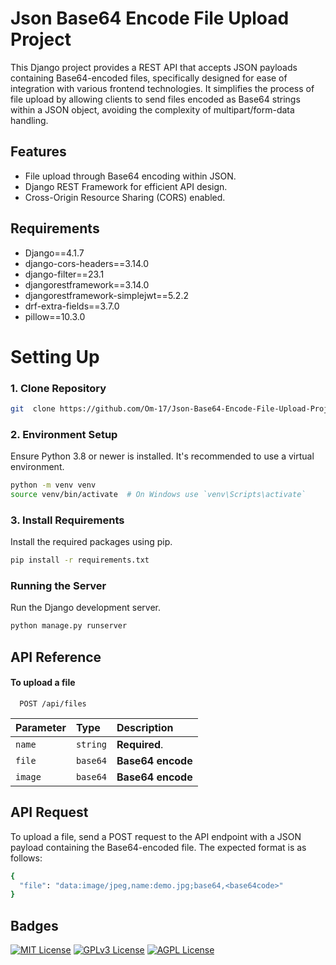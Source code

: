 
# Json Base64 Encode File Upload Project

This Django project provides a REST API that accepts JSON payloads containing Base64-encoded files, specifically designed for ease of integration with various frontend technologies. It simplifies the process of file upload by allowing clients to send files encoded as Base64 strings within a JSON object, avoiding the complexity of multipart/form-data handling.
## Features

- File upload through Base64 encoding within JSON.
- Django REST Framework for efficient API design.
- Cross-Origin Resource Sharing (CORS) enabled.

##  Requirements
- Django==4.1.7
- django-cors-headers==3.14.0
- django-filter==23.1
- djangorestframework==3.14.0
- djangorestframework-simplejwt==5.2.2
- drf-extra-fields==3.7.0
- pillow==10.3.0
# Setting Up
###  1. Clone Repository

```bash
git  clone https://github.com/Om-17/Json-Base64-Encode-File-Upload-Project.git
```
###  2. Environment Setup

   Ensure Python 3.8 or newer is installed. It's recommended to use a virtual environment.

```bash
python -m venv venv
source venv/bin/activate  # On Windows use `venv\Scripts\activate`
```
### 3. Install Requirements
Install the required packages using pip.
```bash 
pip install -r requirements.txt

```

### Running the Server

Run the Django development server.
```bash 
python manage.py runserver

```


## API Reference

#### To upload a file

```http
  POST /api/files
```


| Parameter | Type     | Description                       |
| :-------- | :------- | :-------------------------------- |
| `name`      | `string` | **Required**.  |
| `file`      | `base64` | **Base64 encode**   |
| `image`      | `base64` | **Base64 encode**   |



## API Request
To upload a file, send a POST request to the API endpoint with a JSON payload containing the Base64-encoded file. The expected format is as follows:

```bash 
{
  "file": "data:image/jpeg,name:demo.jpg;base64,<base64code>"
} 
```
## Badges


[![MIT License](https://img.shields.io/badge/License-MIT-green.svg)](https://choosealicense.com/licenses/mit/)
[![GPLv3 License](https://img.shields.io/badge/License-GPL%20v3-yellow.svg)](https://opensource.org/licenses/)
[![AGPL License](https://img.shields.io/badge/license-AGPL-blue.svg)](http://www.gnu.org/licenses/agpl-3.0)

